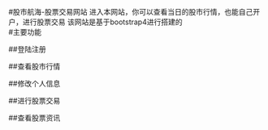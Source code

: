 #股市航海-股票交易网站
进入本网站，你可以查看当日的股市行情，也能自己开户，进行股票交易
该网站是基于bootstrap4进行搭建的  
#主要功能  

##登陆注册  



##查看股市行情


##修改个人信息


##进行股票交易


##查看股票资讯
